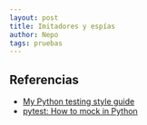 ```yaml
---
layout: post
title: Imitadores y espías
author: Nepo
tags: pruebas
---
```


## Referencias
- [My Python testing style guide](https://blog.thea.codes/my-python-testing-style-guide/)
- [pytest: How to mock in Python](https://changhsinlee.com/pytest-mock/)

